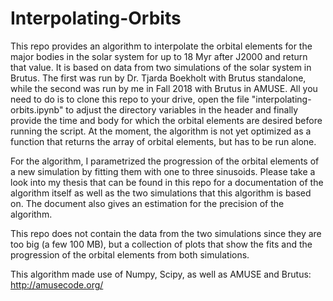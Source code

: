 # Interpolating-Orbits

This repo provides an algorithm to interpolate the orbital elements for the major bodies in the solar system for up to 18 Myr after J2000 and return that value. It is based on data from two simulations of the solar system in Brutus. The first was run by Dr. Tjarda Boekholt with Brutus standalone, while the second was run by me in Fall 2018 with Brutus in AMUSE.
All you need to do is to clone this repo to your drive, open the file "interpolating-orbits.ipynb" to adjust the directory variables in the header and finally provide the time and body for which the orbital elements are desired before running the script. At the moment, the algorithm is not yet optimized as a function that returns the array of orbital elements, but has to be run alone.

For the algorithm, I parametrized the progression of the orbital elements of a new simulation by fitting them with one to three sinusoids. Please take a look into my thesis that can be found in this repo for a documentation of the algorithm itself as well as the two simulations that this algorithm is based on. The document also gives an estimation for the precision of the algorithm.

This repo does not contain the data from the two simulations since they are too big (a few 100 MB), but a collection of plots that show the fits and the progression of the orbital elements from both simulations.

This algorithm made use of Numpy, Scipy, as well as AMUSE and Brutus: http://amusecode.org/
